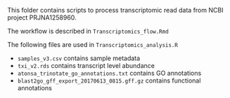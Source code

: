 This folder contains scripts to process transcriptomic read data from NCBI project PRJNA1258960.

The workflow is described in `Transcriptomics_flow.Rmd`

The following files are used in `Transcriptomics_analysis.R`
* `samples_v3.csv` contains sample metadata 
* `txi_v2.rds` contains transcript level abundance 
* `atonsa_trinotate_go_annotations.txt` contains GO annotations
* `blast2go_gff_export_20170613_0815.gff.gz` contains functional annotations



